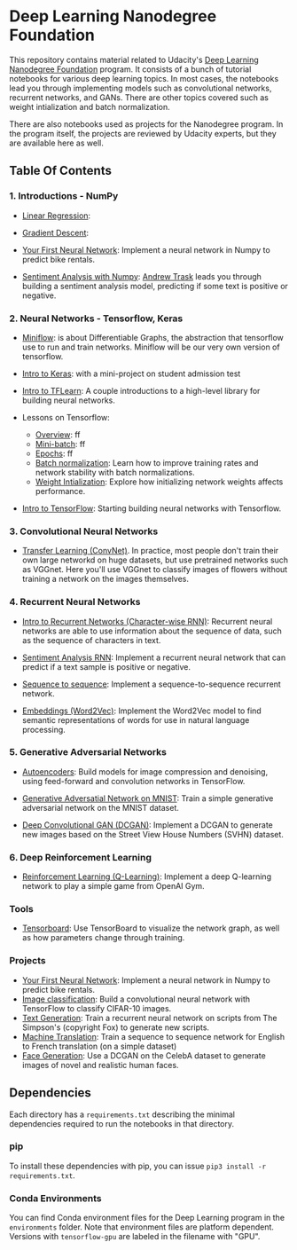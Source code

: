 # Deep Learning Nanodegree Foundation

This repository contains material related to Udacity's [Deep Learning Nanodegree Foundation](https://www.udacity.com/course/deep-learning-nanodegree-foundation--nd101) program. It consists of a bunch of tutorial notebooks for various deep learning topics. In most cases, the notebooks lead you through implementing models such as convolutional networks, recurrent networks, and GANs. There are other topics covered such as weight intialization and batch normalization.

There are also notebooks used as projects for the Nanodegree program. In the program itself, the projects are reviewed by Udacity experts, but they are available here as well.

## Table Of Contents

### 1. Introductions - NumPy

* [Linear Regression](https://github.com/geilerloui/deep-learning/blob/master/linear-regression/Regression.ipynb):

* [Gradient Descent](https://github.com/geilerloui/deep-learning/blob/master/gradient-descent/GradientDescent.ipynb): 

* [Your First Neural Network](https://github.com/udacity/deep-learning/tree/master/first-neural-network): Implement a neural network in Numpy to predict bike rentals.

* [Sentiment Analysis with Numpy](https://github.com/udacity/deep-learning/tree/master/sentiment-network): [Andrew Trask](http://iamtrask.github.io/) leads you through building a sentiment analysis model, predicting if some text is positive or negative.

### 2. Neural Networks - Tensorflow, Keras

* [Miniflow](): is about Differentiable Graphs, the abstraction that tensorflow use to run and train networks. Miniflow will be our very own version of tensorflow.

* [Intro to Keras](https://github.com/geilerloui/deep-learning/tree/master/student-admissions-keras): with a mini-project on student admission test

* [Intro to TFLearn](https://github.com/udacity/deep-learning/tree/master/intro-to-tflearn): A couple introductions to a high-level library for building neural networks.

* Lessons on Tensorflow: 
  * [Overview](https://github.com/geilerloui/deep-learning/blob/master/intro-to-tensorflow/Lesson%202.4_Intro_to_TensorFlow.ipynb): ff
  * [Mini-batch](https://github.com/geilerloui/deep-learning/blob/master/intro-to-tensorflow/Lesson%202.4_Intro_to_TensorFlow.ipynb): ff
  * [Epochs](https://github.com/geilerloui/deep-learning/blob/master/intro-to-tensorflow/Lesson%202.4_Intro_to_TensorFlow.ipynb): ff
  * [Batch normalization](https://github.com/udacity/deep-learning/tree/master/batch-norm): Learn how to improve training rates and network stability with batch normalizations.
  * [Weight Intialization](https://github.com/udacity/deep-learning/tree/master/weight-initialization): Explore how initializing network weights affects performance.
      
* [Intro to TensorFlow](https://github.com/udacity/deep-learning/tree/master/intro-to-tensorflow): Starting building neural networks with Tensorflow.


### 3. Convolutional Neural Networks

* [Transfer Learning (ConvNet)](https://github.com/udacity/deep-learning/tree/master/transfer-learning). In practice, most people don't train their own large networkd on huge datasets, but use pretrained networks such as VGGnet. Here you'll use VGGnet to classify images of flowers without training a network on the images themselves.

### 4. Recurrent Neural Networks

* [Intro to Recurrent Networks (Character-wise RNN)](https://github.com/udacity/deep-learning/tree/master/intro-to-rnns): Recurrent neural networks are able to use information about the sequence of data, such as the sequence of characters in text.

* [Sentiment Analysis RNN](https://github.com/udacity/deep-learning/tree/master/sentiment-rnn): Implement a recurrent neural network that can predict if a text sample is positive or negative.

* [Sequence to sequence](https://github.com/udacity/deep-learning/tree/master/seq2seq): Implement a sequence-to-sequence recurrent network.

* [Embeddings (Word2Vec)](https://github.com/udacity/deep-learning/tree/master/embeddings): Implement the Word2Vec model to find semantic representations of words for use in natural language processing.

### 5. Generative Adversarial Networks

* [Autoencoders](https://github.com/udacity/deep-learning/tree/master/autoencoder): Build models for image compression and denoising, using feed-forward and convolution networks in TensorFlow.

* [Generative Adversatial Network on MNIST](https://github.com/udacity/deep-learning/tree/master/gan_mnist): Train a simple generative adversarial network on the MNIST dataset.

* [Deep Convolutional GAN (DCGAN)](https://github.com/udacity/deep-learning/tree/master/dcgan-svhn): Implement a DCGAN to generate new images based on the Street View House Numbers (SVHN) dataset.

### 6. Deep Reinforcement Learning

* [Reinforcement Learning (Q-Learning)](https://github.com/udacity/deep-learning/tree/master/reinforcement): Implement a deep Q-learning network to play a simple game from OpenAI Gym.

### Tools

* [Tensorboard](https://github.com/udacity/deep-learning/tree/master/tensorboard): Use TensorBoard to visualize the network graph, as well as how parameters change through training.




### Projects

* [Your First Neural Network](https://github.com/udacity/deep-learning/tree/master/first-neural-network): Implement a neural network in Numpy to predict bike rentals.
* [Image classification](https://github.com/udacity/deep-learning/tree/master/image-classification): Build a convolutional neural network with TensorFlow to classify CIFAR-10 images.
* [Text Generation](https://github.com/udacity/deep-learning/tree/master/tv-script-generation): Train a recurrent neural network on scripts from The Simpson's (copyright Fox) to generate new scripts.
* [Machine Translation](https://github.com/udacity/deep-learning/tree/master/language-translation): Train a sequence to sequence network for English to French translation (on a simple dataset)
* [Face Generation](https://github.com/udacity/deep-learning/tree/master/face_generation): Use a DCGAN on the CelebA dataset to generate images of novel and realistic human faces.


## Dependencies

Each directory has a `requirements.txt` describing the minimal dependencies required to run the notebooks in that directory.

### pip

To install these dependencies with pip, you can issue `pip3 install -r requirements.txt`.

### Conda Environments

You can find Conda environment files for the Deep Learning program in the `environments` folder. Note that environment files are platform dependent. Versions with `tensorflow-gpu` are labeled in the filename with "GPU".
